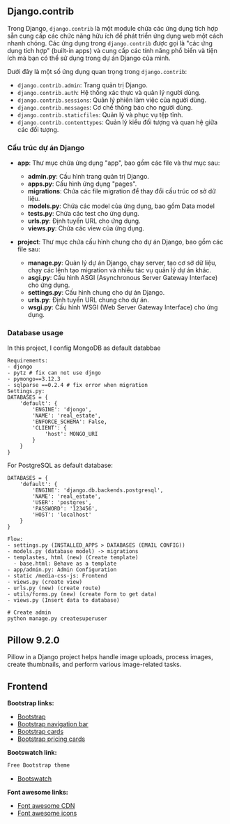 ## Django.contrib

Trong Django, `django.contrib` là một module chứa các ứng dụng tích hợp sẵn cung cấp các chức năng hữu ích để phát triển ứng dụng web một cách nhanh chóng. Các ứng dụng trong `django.contrib` được gọi là "các ứng dụng tích hợp" (built-in apps) và cung cấp các tính năng phổ biến và tiện ích mà bạn có thể sử dụng trong dự án Django của mình.

Dưới đây là một số ứng dụng quan trọng trong `django.contrib`:

- `django.contrib.admin`: Trang quản trị Django.
- `django.contrib.auth`: Hệ thống xác thực và quản lý người dùng.
- `django.contrib.sessions`: Quản lý phiên làm việc của người dùng.
- `django.contrib.messages`: Cơ chế thông báo cho người dùng.
- `django.contrib.staticfiles`: Quản lý và phục vụ tệp tĩnh.
- `django.contrib.contenttypes`: Quản lý kiểu đối tượng và quan hệ giữa các đối tượng.

### Cấu trúc dự án Django

- **app**: Thư mục chứa ứng dụng "app", bao gồm các file và thư mục sau:
  - **admin.py**: Cấu hình trang quản trị Django.
  - **apps.py**: Cấu hình ứng dụng "pages".
  - **migrations**: Chứa các file migration để thay đổi cấu trúc cơ sở dữ liệu.
  - **models.py**: Chứa các model của ứng dụng, bao gồm Data model
  - **tests.py**: Chứa các test cho ứng dụng.
  - **urls.py**: Định tuyến URL cho ứng dụng.
  - **views.py**: Chứa các view của ứng dụng.

- **project**: Thư mục chứa cấu hình chung cho dự án Django, bao gồm các file sau:
  - **manage.py**: Quản lý dự án Django, chạy server, tạo cơ sở dữ liệu, chạy các lệnh tạo migration và nhiều tác vụ quản lý dự án khác.
  - **asgi.py**: Cấu hình ASGI (Asynchronous Server Gateway Interface) cho ứng dụng.
  - **settings.py**: Cấu hình chung cho dự án Django.
  - **urls.py**: Định tuyến URL chung cho dự án.
  - **wsgi.py**: Cấu hình WSGI (Web Server Gateway Interface) cho ứng dụng.

### Database usage
In this project, I config MongoDB as default databbae
```
Requirements: 
- djongo
- pytz # fix can not use djngo
- pymongo==3.12.3
- sqlparse ==0.2.4 # fix error when migration
Settings.py:
DATABASES = {
    'default': {
        'ENGINE': 'djongo',
        'NAME': 'real_estate',
        'ENFORCE_SCHEMA': False,
        'CLIENT': {
            'host': MONGO_URI
        }
    }
}
```
For PostgreSQL as default database:
```
DATABASES = {
    'default': {
        'ENGINE': 'django.db.backends.postgresql',
        'NAME': 'real_estate',
        'USER': 'postgres',
        'PASSWORD': '123456',
        'HOST': 'localhost'
    }
}
```

```
Flow: 
- settings.py (INSTALLED_APPS > DATABASES (EMAIL CONFIG))
- models.py (database model) -> migrations
- templastes, html (new) (Create template)
  - base.html: Behave as a template
- app/admin.py: Admin Configuration
- static /media-css-js: Frontend
- views.py (create view)
- urls.py (new) (create route)
- utils/forms.py (new) (create Form to get data)
- views.py (Insert data to database)
```

```
# Create admin
python manage.py createsuperuser
```

## Pillow 9.2.0

Pillow in a Django project helps handle image uploads, process images, create thumbnails, and perform various image-related tasks.

## Frontend

**Bootstrap links:**
- [Bootstrap](https://getbootstrap.com/)
- [Bootstrap navigation bar](https://getbootstrap.com/docs/4.0/components/navbar/)
- [Bootstrap cards](https://getbootstrap.com/docs/4.0/components/card/)
- [Bootstrap pricing cards](https://getbootstrap.com/docs/4.0/examples/pricing/)


**Bootswatch link:**
```Markdown
Free Bootstrap theme
```
- [Bootswatch](https://bootswatch.com/)

**Font awesome links:**
- [Font awesome CDN](https://www.w3schools.com/icons/fontawesome_icons_intro.asp)
- [Font awesome icons](https://fontawesome.com/v4/icons/)